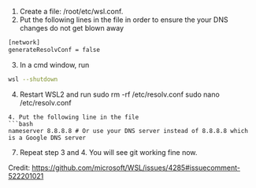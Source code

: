 1. Create a file: /root/etc/wsl.conf.
2. Put the following lines in the file in order to ensure the your DNS changes do not get blown away

```bash
[network]
generateResolvConf = false
```

3. In a cmd window, run 
```bash
wsl --shutdown
```
4. Restart WSL2 and run
sudo rm -rf /etc/resolv.conf
sudo nano /etc/resolv.conf
```
4. Put the following line in the file
```bash
nameserver 8.8.8.8 # Or use your DNS server instead of 8.8.8.8 which is a Google DNS server
```
7. Repeat step 3 and 4. You will see git working fine now.

Credit: https://github.com/microsoft/WSL/issues/4285#issuecomment-522201021
